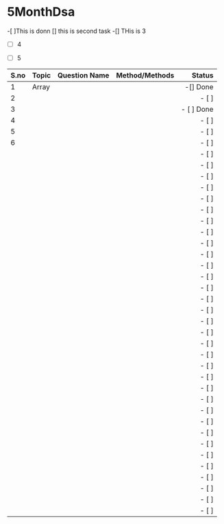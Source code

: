 # 5MonthDsa


-[ ]This is donn
[] this is second task
-[] THis is 3
- [ ] 4
- [ ] 5



| S.no      |      Topic        | Question Name  | Method/Methods|  Status                               |  
| :---      |   :---            |     :---:      |          ---: |    ---:                               |
| 1          |     Array         |                |               |   -[] Done                            |
| 2         |                   |                |               |    - [ ]                              |
| 3          |                   |                |               |    - [ ] Done                              |
| 4          |                   |                |               |    - [ ]                              |
| 5          |                   |                |               |    - [ ]                              |
| 6          |                   |                |               |    - [ ]                              |
|           |                   |                |               |    - [ ]                              |
|           |                   |                |               |    - [ ]                              |
|           |                   |                |               |    - [ ]                              |
|           |                   |                |               |    - [ ]                              |
|           |                   |                |               |    - [ ]                              |
|           |                   |                |               |    - [ ]                              |
|           |                   |                |               |    - [ ]                              |
|           |                   |                |               |    - [ ]                              |
|           |                   |                |               |    - [ ]                              |
|           |                   |                |               |    - [ ]                              |
|           |                   |                |               |    - [ ]                              |
|           |                   |                |               |    - [ ]                              |
|           |                   |                |               |    - [ ]                              |
|           |                   |                |               |    - [ ]                              |
|           |                   |                |               |    - [ ]                              |
|           |                   |                |               |    - [ ]                              |
|           |                   |                |               |    - [ ]                              |
|           |                   |                |               |    - [ ]                              |
|           |                   |                |               |    - [ ]                              |
|           |                   |                |               |    - [ ]                              |
|           |                   |                |               |    - [ ]                              |
|           |                   |                |               |    - [ ]                              |
|           |                   |                |               |    - [ ]                              |
|           |                   |                |               |    - [ ]                              |
|           |                   |                |               |    - [ ]                              |
|           |                   |                |               |    - [ ]                              |
|           |                   |                |               |    - [ ]                              |
|           |                   |                |               |    - [ ]                              |
|           |                   |                |               |    - [ ]                              |
|           |                   |                |               |    - [ ]                              |
|           |                   |                |               |    - [ ]                              |
|           |                   |                |               |    - [ ]                              |
|           |                   |                |               |    - [ ]                              |
